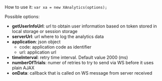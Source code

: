 How to use it:
    `var xa = new XAnalytics(options);`


Possible options:
* **getUserInfoUrl**: url to obtain user information based on token stored in local storage or session storage
* **serverUrl**: url where to log the analytics data
* **application**: json object 
    - code: application code as identifier 
    - url: application url
* **timeInterval**: retry time interval. Default value 2000 (ms)
* **numberOfTrials**: numer of retries to try to send via WS before it uses plain AJAX
* **onData**: callback that is called on WS message from server received